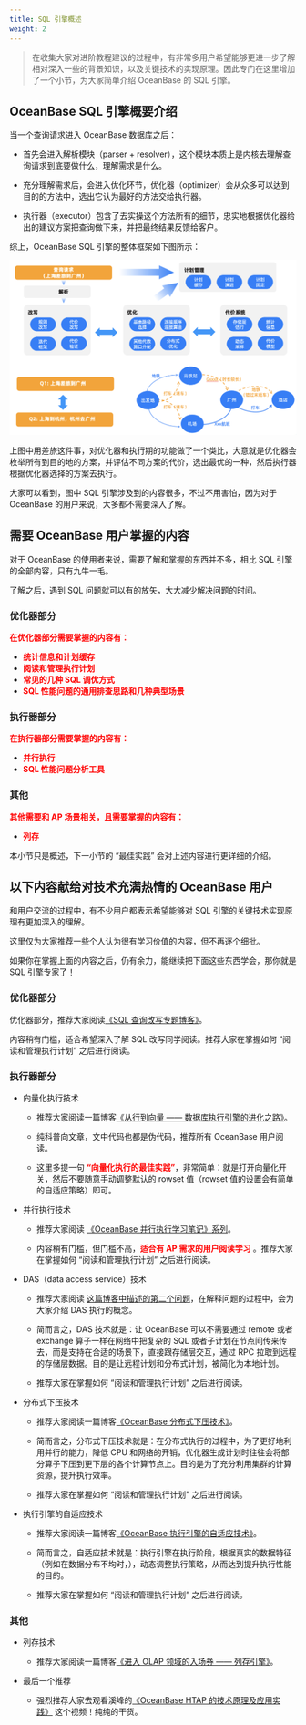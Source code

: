 ```yaml
---
title: SQL 引擎概述
weight: 2
---
```


> 在收集大家对进阶教程建议的过程中，有非常多用户希望能够更进一步了解相对深入一些的背景知识，以及关键技术的实现原理。因此专门在这里增加了一个小节，为大家简单介绍 OceanBase 的 SQL 引擎。

## OceanBase SQL 引擎概要介绍
当一个查询请求进入 OceanBase 数据库之后：

- 首先会进入解析模块（parser + resolver），这个模块本质上是内核去理解查询请求到底要做什么，理解需求是什么。

- 充分理解需求后，会进入优化环节，优化器（optimizer）会从众多可以达到目的的方法中，选出它认为最好的方法交给执行器。

- 执行器（executor）包含了去实操这个方法所有的细节，忠实地根据优化器给出的建议方案把查询做下来，并把最终结果反馈给客户。


综上，OceanBase SQL 引擎的整体框架如下图所示：

![image.png](/img/user_manual/operation_and_maintenance/scenario_best_practices/chapter_03_htap/02_background_knowledge/001.png)


上图中用差旅这件事，对优化器和执行期的功能做了一个类比，大意就是优化器会枚举所有到目的地的方案，并评估不同方案的代价，选出最优的一种，然后执行器根据优化器选择的方案去执行。

大家可以看到，图中 SQL 引擎涉及到的内容很多，不过不用害怕，因为对于 OceanBase 的用户来说，大多都不需要深入了解。

## 需要 OceanBase 用户掌握的内容

对于 OceanBase 的使用者来说，需要了解和掌握的东西并不多，相比 SQL 引擎的全部内容，只有九牛一毛。

了解之后，遇到 SQL 问题就可以有的放矢，大大减少解决问题的时间。

### 优化器部分
**<font color="red">在优化器部分需要掌握的内容有：</font>**
- **<font color="red">统计信息和计划缓存</font>**
- **<font color="red">阅读和管理执行计划</font>**
- **<font color="red">常见的几种 SQL 调优方式</font>**
- **<font color="red">SQL 性能问题的通用排查思路和几种典型场景</font>**

### 执行器部分
**<font color="red">在执行器部分需要掌握的内容有：</font>**
- **<font color="red">并行执行</font>**
- **<font color="red">SQL 性能问题分析工具</font>**

### 其他
**<font color="red">其他需要和 AP 场景相关，且需要掌握的内容有：</font>**
- **<font color="red">列存</font>**

本小节只是概述，下一小节的 “最佳实践” 会对上述内容进行更详细的介绍。

## 以下内容献给对技术充满热情的 OceanBase 用户

和用户交流的过程中，有不少用户都表示希望能够对 SQL 引擎的关键技术实现原理有更加深入的理解。

这里仅为大家推荐一些个人认为很有学习价值的内容，但不再逐个细批。

如果你在掌握上面的内容之后，仍有余力，能继续把下面这些东西学会，那你就是 SQL 引擎专家了！



### 优化器部分

优化器部分，推荐大家阅读[《SQL 查询改写专题博客》](https://open.oceanbase.com/blog/10900289)。

内容稍有门槛，适合希望深入了解 SQL 改写同学阅读。推荐大家在掌握如何 “阅读和管理执行计划” 之后进行阅读。


### 执行器部分

- 向量化执行技术

    - 推荐大家阅读一篇博客[《从行到向量 —— 数据库执行引擎的进化之路》](https://open.oceanbase.com/blog/12082655296)。

    - 纯科普向文章，文中代码也都是伪代码，推荐所有 OceanBase 用户阅读。
    
    - 这里多提一句 **<font color="red">“向量化执行的最佳实践”</font>**，非常简单：就是打开向量化开关，然后不要随意手动调整默认的 rowset 值（rowset 值的设置会有简单的自适应策略）即可。


- 并行执行技术

    - 推荐大家阅读 [《OceanBase 并行执行学习笔记》系列](https://open.oceanbase.com/blog/7083583808)。

    - 内容稍有门槛，但门槛不高，**<font color="red">适合有 AP 需求的用户阅读学习</font>** 。推荐大家在掌握如何 “阅读和管理执行计划” 之后进行阅读。

- DAS（data access service）技术
    - 推荐大家阅读 [这篇博客中描述的第二个问题](https://open.oceanbase.com/blog/12134198082#%E7%AC%AC%E4%BA%8C%E4%B8%AA%E9%97%AE%E9%A2%98)，在解释问题的过程中，会为大家介绍 DAS 执行的概念。

    - 简而言之，DAS 技术就是：让 OceanBase 可以不需要通过 remote 或者 exchange 算子一样在网络中把复杂的 SQL 或者子计划在节点间传来传去，而是支持在合适的场景下，直接跟存储层交互，通过 RPC 拉取到远程的存储层数据。目的是让远程计划和分布式计划，被简化为本地计划。

    - 推荐大家在掌握如何 “阅读和管理执行计划” 之后进行阅读。

- 分布式下压技术
    - 推荐大家阅读一篇博客[《OceanBase 分布式下压技术》](https://open.oceanbase.com/blog/5382203648)。

    - 简而言之，分布式下压技术就是：在分布式执行的过程中，为了更好地利用并行的能力，降低 CPU 和网络的开销，优化器生成计划时往往会将部分算子下压到更下层的各个计算节点上。目的是为了充分利用集群的计算资源，提升执行效率。

    - 推荐大家在掌握如何 “阅读和管理执行计划” 之后进行阅读。

- 执行引擎的自适应技术
    - 推荐大家阅读一篇博客[《OceanBase 执行引擎的自适应技术》](https://open.oceanbase.com/blog/5250647552)。

    - 简而言之，自适应技术就是：执行引擎在执行阶段，根据真实的数据特征（例如在数据分布不均时，），动态调整执行策略，从而达到提升执行性能的目的。

    - 推荐大家在掌握如何 “阅读和管理执行计划” 之后进行阅读。



### 其他

- 列存技术
    - 推荐大家阅读一篇博客[《进入 OLAP 领域的入场券 —— 列存引擎》](https://open.oceanbase.com/blog/11547010336)。

- 最后一个推荐
    - 强烈推荐大家去观看溪峰的[《OceanBase HTAP 的技术原理及应用实践》](https://www.oceanbase.com/video/9000963) 这个视频！纯纯的干货。